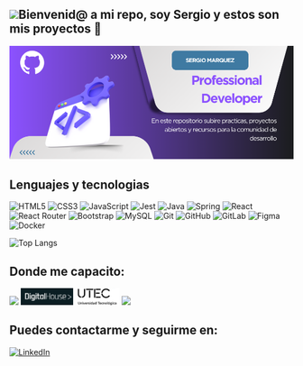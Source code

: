 ## <img src="https://media2.giphy.com/media/iFmw13LV1hHhViPPWz/giphy.gif?cid=ecf05e47nw222wmsxp8ps894ni8dqqsa8wix37feqi9kwysb&ep=v1_stickers_search&rid=giphy.gif&ct=s" width="150"/>Bienvenid@ a mi repo, soy Sergio y estos son mis proyectos 👋 
![Banner de TechSergio](desarrollo-frontend-developer.png)

## Lenguajes y tecnologias
![HTML5](https://img.shields.io/badge/html5-%23E34F26.svg?style=for-the-badge&logo=html5&logoColor=white)
![CSS3](https://img.shields.io/badge/css3-%231572B6.svg?style=for-the-badge&logo=css3&logoColor=white) 
![JavaScript](https://img.shields.io/badge/javascript-%23323330.svg?style=for-the-badge&logo=javascript&logoColor=%23F7DF1E)
![Jest](https://img.shields.io/badge/-jest-%23C21325?style=for-the-badge&logo=jest&logoColor=white)
![Java](https://img.shields.io/badge/java-%23ED8B00.svg?style=for-the-badge&logo=openjdk&logoColor=white)
![Spring](https://img.shields.io/badge/spring-%236DB33F.svg?style=for-the-badge&logo=spring&logoColor=white)
![React](https://img.shields.io/badge/react-%2320232a.svg?style=for-the-badge&logo=react&logoColor=%2361DAFB)
![React Router](https://img.shields.io/badge/React_Router-CA4245?style=for-the-badge&logo=react-router&logoColor=white)
![Bootstrap](https://img.shields.io/badge/bootstrap-%238511FA.svg?style=for-the-badge&logo=bootstrap&logoColor=white)
![MySQL](https://img.shields.io/badge/mysql-%2300f.svg?style=for-the-badge&logo=mysql&logoColor=white)
![Git](https://img.shields.io/badge/git-%23F05033.svg?style=for-the-badge&logo=git&logoColor=white)
![GitHub](https://img.shields.io/badge/github-%23121011.svg?style=for-the-badge&logo=github&logoColor=white)
![GitLab](https://img.shields.io/badge/gitlab-%23181717.svg?style=for-the-badge&logo=gitlab&logoColor=white)
![Figma](https://img.shields.io/badge/figma-%23F24E1E.svg?style=for-the-badge&logo=figma&logoColor=white)
![Docker](https://img.shields.io/badge/docker-%230db7ed.svg?style=for-the-badge&logo=docker&logoColor=white)


![Top Langs](https://github-readme-stats.vercel.app/api/top-langs/?username=TechSergio&layout=compact&theme=dark)
## Donde me capacito:
<img src="https://img.shields.io/badge/Udemy-A435F0?style=for-the-badge&logo=Udemy&logoColor=white" height=30 />
<img src="./badge-DH.png" height=30 />
<img src="./utec.png" height=30 />
<img src="https://img.shields.io/badge/Freecodecamp-%23123.svg?&style=for-the-badge&logo=freecodecamp&logoColor=green" height=30 />

## Puedes contactarme y seguirme en:
[![LinkedIn](https://img.shields.io/badge/linkedin-%230077B5.svg?style=for-the-badge&logo=linkedin&logoColor=white)](https://www.linkedin.com/in/techsergio/)


<!--
**TechSergio/TechSergio** is a ✨ _special_ ✨ repository because its `README.md` (this file) appears on your GitHub profile.

Here are some ideas to get you started:

- 🔭 I’m currently working on ...
- 🌱 I’m currently learning ...
- 👯 I’m looking to collaborate on ...
- 🤔 I’m looking for help with ...
- 💬 Ask me about ...
- 📫 How to reach me: ...
- 😄 Pronouns: ...
- ⚡ Fun fact: ...
-->
